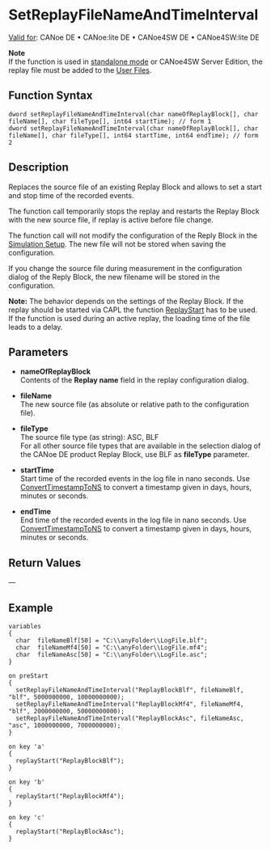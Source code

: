 # SetReplayFileNameAndTimeInterval

[Valid for](../../../Shared/FeatureAvailability.md): CANoe DE • CANoe:lite DE • CANoe4SW DE • CANoe4SW:lite DE

**Note**  
If the function is used in [standalone mode](../../../CANoeCANalyzer/RTSetup/StandaloneMode/StandaloneModeConcept.md) or CANoe4SW Server Edition, the replay file must be added to the [User Files](../../../CANoeCANalyzer/Ribbon/File/Options/Extensions/ExtensionsUserFiles.md).

## Function Syntax

```plaintext
dword setReplayFileNameAndTimeInterval(char nameOfReplayBlock[], char fileName[], char fileType[], int64 startTime); // form 1
dword setReplayFileNameAndTimeInterval(char nameOfReplayBlock[], char fileName[], char fileType[], int64 startTime, int64 endTime); // form 2
```

## Description

Replaces the source file of an existing Replay Block and allows to set a start and stop time of the recorded events.

The function call temporarily stops the replay and restarts the Replay Block with the new source file, if replay is active before file change.

The function call will not modify the configuration of the Reply Block in the [Simulation Setup](../../../CANoeCANalyzer/Windows/SimulationSetup/SimulationSetupWindow.md). The new file will not be stored when saving the configuration.

If you change the source file during measurement in the configuration dialog of the Reply Block, the new filename will be stored in the configuration.

**Note:** The behavior depends on the settings of the Replay Block. If the replay should be started via CAPL the function [ReplayStart](CAPLfunctionReplayStart.md) has to be used. If the function is used during an active replay, the loading time of the file leads to a delay.

## Parameters

- **nameOfReplayBlock**  
  Contents of the **Replay name** field in the replay configuration dialog.

- **fileName**  
  The new source file (as absolute or relative path to the configuration file).

- **fileType**  
  The source file type (as string): ASC, BLF  
  For all other source file types that are available in the selection dialog of the CANoe DE product Replay Block, use BLF as **fileType** parameter.

- **startTime**  
  Start time of the recorded events in the log file in nano seconds. Use [ConvertTimestampToNS](CAPLfunctionConvertTimestampToNS.md) to convert a timestamp given in days, hours, minutes or seconds.

- **endTime**  
  End time of the recorded events in the log file in nano seconds. Use [ConvertTimestampToNS](CAPLfunctionConvertTimestampToNS.md) to convert a timestamp given in days, hours, minutes or seconds.

## Return Values

—

## Example

```plaintext
variables
{
  char  fileNameBlf[50] = "C:\\anyFolder\\LogFile.blf";
  char  fileNameMf4[50] = "C:\\anyFolder\\LogFile.mf4";
  char  fileNameAsc[50] = "C:\\anyFolder\\LogFile.asc";
}

on preStart
{
  setReplayFileNameAndTimeInterval("ReplayBlockBlf", fileNameBlf, "blf", 5000000000, 10000000000);
  setReplayFileNameAndTimeInterval("ReplayBlockMf4", fileNameMf4, "blf", 2000000000, 50000000000);
  setReplayFileNameAndTimeInterval("ReplayBlockAsc", fileNameAsc, "asc", 1000000000, 7000000000);
}

on key 'a'
{
  replayStart("ReplayBlockBlf");
}

on key 'b'
{
  replayStart("ReplayBlockMf4");
}

on key 'c'
{
  replayStart("ReplayBlockAsc");
}
```
